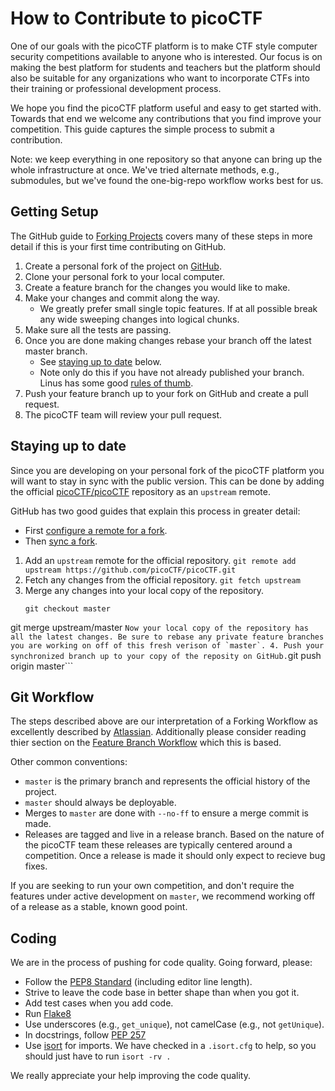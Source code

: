 # How to Contribute to picoCTF

One of our goals with the picoCTF platform is to make CTF style
computer security competitions available to anyone who is interested.
Our focus is on making the best platform for students and teachers but
the platform should also be suitable for any organizations who want to
incorporate CTFs into their training or professional development
process.


We hope you find the picoCTF platform useful and easy to get started
with.  Towards that end we welcome any contributions that you find
improve your competition. This guide captures the simple process to
submit a contribution.

Note: we keep everything in one repository so that anyone can bring up
the whole infrastructure at once. We've tried alternate methods, e.g.,
submodules, but we've found the one-big-repo workflow works best for
us.


## Getting Setup

The GitHub guide to
[Forking Projects](https://guides.github.com/activities/forking/)
covers many of these steps in more detail if this is your first time
contributing on GitHub.

1. Create a personal fork of the project on [GitHub](https://github.com/picoCTF/picoCTF#fork-destination-box).
2. Clone your personal fork to your local computer.
3. Create a feature branch for the changes you would like to make.
4. Make your changes and commit along the way.
    - We greatly prefer small single topic features. If at all possible break any wide sweeping changes into logical chunks.
5. Make sure all the tests are passing.
6. Once you are done making changes rebase your branch off the latest master branch.
    - See [staying up to date](#staying-up-to-date) below.
    - Note only do this if you have not already published your branch. Linus has some good [rules of thumb](http://www.mail-archive.com/dri-devel@lists.sourceforge.net/msg39091.html).
7. Push your feature branch up to your fork on GitHub and create a pull request.
8. The picoCTF team will review your pull request.

## Staying up to date

Since you are developing on your personal fork of the picoCTF platform
you will want to stay in sync with the public version. This can be
done by adding the official
[picoCTF/picoCTF](https://github.com/picoCTF/picoCTF) repository as an
`upstream` remote.

GitHub has two good guides that explain this process in greater detail:
- First [configure a remote for a fork](https://help.github.com/articles/configuring-a-remote-for-a-fork/).
- Then [sync a fork](https://help.github.com/articles/syncing-a-fork/).


1. Add an `upstream` remote for the official repository.
    ```git remote add upstream https://github.com/picoCTF/picoCTF.git```
2. Fetch any changes from the official repository.
    ```git fetch upstream```
3. Merge any changes into your local copy of the repository.
    ```
    git checkout master
  git merge upstream/master
    ```
    Now your local copy of the repository has all the latest changes. Be sure to rebase any private feature branches you are working on off of this fresh verison of `master`.
4. Push your synchronized branch up to your copy of the reposity on GitHub.
    ```git push origin master```

## Git Workflow

The steps described above are our interpretation of a Forking Workflow
as excellently described by
[Atlassian](https://www.atlassian.com/git/tutorials/comparing-workflows/forking-workflow).
Additionally please consider reading thier section on the
[Feature Branch Workflow](https://www.atlassian.com/git/tutorials/comparing-workflows/feature-branch-workflow)
which this is based.

Other common conventions:
- `master` is the primary branch and represents the official history
  of the project.
- `master` should always be deployable.
- Merges to `master` are done with `--no-ff` to ensure a merge commit
  is made.
- Releases are tagged and live in a release branch. Based on the
  nature of the picoCTF team these releases are typically centered
  around a competition. Once a release is made it should only expect
  to recieve bug fixes.

If you are seeking to run your own competition, and don't require the
features under active development on `master`, we recommend working
off of a release as a stable, known good point.

## Coding

We are in the process of pushing for code quality. Going forward,
please:
- Follow the [PEP8 Standard](https://www.python.org/dev/peps/pep-0008/)
  (including editor line length).
- Strive to leave the code base in better shape than when you got it.
- Add test cases when you add code.
- Run [Flake8](https://pypi.python.org/pypi/flake8)
- Use underscores (e.g., `get_unique`), not camelCase (e.g., not `getUnique`).
- In docstrings, follow
  [PEP 257](https://www.python.org/dev/peps/pep-0257)
- Use [isort](https://github.com/timothycrosley/isort#readme) for
  imports. We have checked in a `.isort.cfg` to help, so you should just have to
  run `isort -rv .`

We really appreciate your help improving the code quality.
